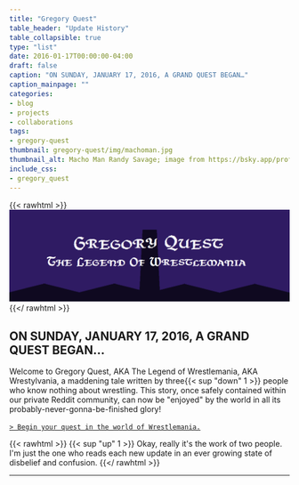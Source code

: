 ```yaml
---
title: "Gregory Quest"
table_header: "Update History"
table_collapsible: true
type: "list"
date: 2016-01-17T00:00:00-04:00
draft: false
caption: "ON SUNDAY, JANUARY 17, 2016, A GRAND QUEST BEGAN…"
caption_mainpage: ""
categories:
- blog
- projects
- collaborations
tags:
- gregory-quest
thumbnail: gregory-quest/img/machoman.jpg
thumbnail_alt: Macho Man Randy Savage; image from https://bsky.app/profile/crtpixel.bsky.social/post/3kpsuwk3iei2c
include_css:
- gregory_quest
---
```


{{< rawhtml >}}
<img class="image_scaled" alt="Gregory Quest: The Legend of Wrestlemania" src="img/Wrestlemania_Logo.png" />
{{</ rawhtml >}}



## ON SUNDAY, JANUARY 17, 2016, A GRAND QUEST BEGAN...

Welcome to Gregory Quest, AKA The Legend of Wrestlemania, AKA Wrestylvania, a maddening tale written by three{{< sup "down" 1 >}} people who know nothing about wrestling. This story, once safely contained within our private Reddit community, can now be "enjoyed" by the world in all its probably-never-gonna-be-finished glory!

[``> Begin your quest in the world of Wrestlemania.``](1)

{{< rawhtml >}}
{{< sup "up" 1 >}}
Okay, really it's the work of two people. I'm just the one who reads each new update in an ever growing state of disbelief and confusion.
{{</ rawhtml >}}

---
